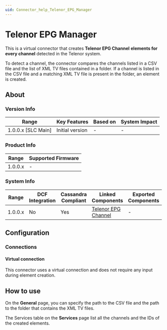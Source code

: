 ```yaml
---
uid: Connector_help_Telenor_EPG_Manager
---
```


# Telenor EPG Manager

This is a virtual connector that creates **Telenor EPG Channel** **elements for every channel** detected in the Telenor system.

To detect a channel, the connector compares the channels listed in a CSV file and the list of XML TV files contained in a folder. If a channel is listed in the CSV file and a matching XML TV file is present in the folder, an element is created.

## About

### Version Info

| Range                | Key Features     | Based on     | System Impact     |
|----------------------|------------------|--------------|-------------------|
| 1.0.0.x \[SLC Main\] | Initial version  | \-           | \-                |

### Product Info

| Range     | Supported Firmware     |
|-----------|------------------------|
| 1.0.0.x   | \-                     |

### System Info

| **Range** | **DCF Integration** | **Cassandra Compliant** | **Linked Components**                                              | **Exported Components** |
|-----------|---------------------|-------------------------|--------------------------------------------------------------------|-------------------------|
| 1.0.0.x   | No                  | Yes                     | [Telenor EPG Channel](xref:Connector_help_Telenor_EPG_Channel) | \-                      |

## Configuration

### Connections

#### Virtual connection

This connector uses a virtual connection and does not require any input during element creation.

## How to use

On the **General** page, you can specify the path to the CSV file and the path to the folder that contains the XML TV files.

The Services table on the **Services** page list all the channels and the IDs of the created elements.
